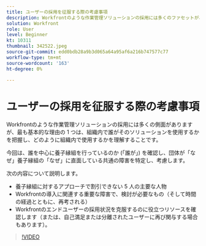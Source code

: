 ```yaml
---
title: ユーザーの採用を征服する際の考慮事項
description: Workfrontのような作業管理ソリューションの採用には多くのファセットがありますが、最も基本的な理由の 1 つは、組織内で誰がそのソリューションを使用するかを把握することです。
solution: Workfront
role: User
level: Beginner
kt: 10311
thumbnail: 342522.jpeg
source-git-commit: edd0bdb28a9b3d065a64a95af6a216b747577c77
workflow-type: tm+mt
source-wordcount: '163'
ht-degree: 0%

---
```


# ユーザーの採用を征服する際の考慮事項

Workfrontのような作業管理ソリューションの採用には多くの側面がありますが、最も基本的な理由の 1 つは、組織内で誰がそのソリューションを使用するかを把握し、どのように組織内で使用するかを理解することです。

今回は、誰を中心に養子縁組を行っているのか (「誰が」) を確認し、団体が「なぜ」養子縁組の「なぜ」に直面している共通の障害を特定し、考慮します。

次の内容について説明します。

* 養子縁組に対するアプローチで割引できない 5 人の主要な人物
* Workfrontの導入に関連する重要な障害で、検討が必要なもの（そして時間の経過とともに、再考される）
* Workfrontのエンドユーザーの採用状況を克服するのに役立つリソースを確認します（または、自己満足または分離されたユーザーに再び関与する場合もあります）。

>[!VIDEO](https://video.tv.adobe.com/v/342522/?quality=12&learn=on)
